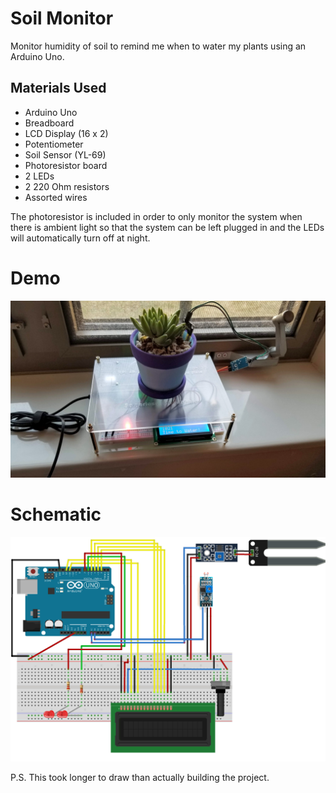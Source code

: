 # Soil Monitor
Monitor humidity of soil to remind me when to water my plants using an Arduino Uno.

## Materials Used

- Arduino Uno
- Breadboard
- LCD Display (16 x 2)
- Potentiometer
- Soil Sensor (YL-69)
- Photoresistor board
- 2 LEDs
- 2 220 Ohm resistors
- Assorted wires

The photoresistor is included in order to only monitor the system when there is ambient light so that the system can be left plugged in and the LEDs will automatically turn off at night. 

# Demo

![Photo of Complete System with Plant](plantdemo.jpg?raw=true)

# Schematic

![Photo of Complete System with Plant](soilTest_bb.png?raw=true)

P.S. This took longer to draw than actually building the project.
